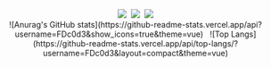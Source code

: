 <div align=center>
<img src="https://img.shields.io/badge/Python-0098FF?style=flat-square&logo=python&logoColor=white"/></a>&nbsp;
<img src="https://img.shields.io/badge/Node.js-99CC00?style=flat-square&logo=node.js&logoColor=white"/></a>&nbsp;
<img src="https://img.shields.io/badge/php-848ab8?style=flat-square&logo=php&logoColor=white"/></a>
</div>

<div align=center>
 ![Anurag's GitHub stats](https://github-readme-stats.vercel.app/api?username=FDc0d3&show_icons=true&theme=vue)&nbsp;&nbsp;
 ![Top Langs](https://github-readme-stats.vercel.app/api/top-langs/?username=FDc0d3&layout=compact&theme=vue)
</div>
